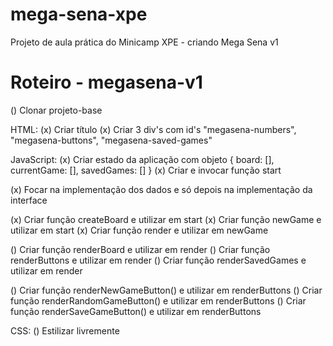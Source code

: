 # mega-sena-xpe
Projeto de aula prática do Minicamp XPE - criando Mega Sena v1

Roteiro - megasena-v1
=====================

() Clonar projeto-base

HTML: 
(x) Criar título
(x) Criar 3 div's com id's "megasena-numbers", "megasena-buttons", "megasena-saved-games"

JavaScript:
(x) Criar estado da aplicação com objeto { board: [], currentGame: [], savedGames: [] }
(x) Criar e invocar função start

(x) Focar na implementação dos dados e só depois
   na implementação da interface

(x) Criar função createBoard e utilizar em start
(x) Criar função newGame e utilizar em start
(x) Criar função render e utilizar em newGame

() Criar função renderBoard e utilizar em render
() Criar função renderButtons e utilizar em render
() Criar função renderSavedGames e utilizar em render

() Criar função renderNewGameButton() e utilizar em renderButtons
() Criar função renderRandomGameButton() e utilizar em renderButtons
() Criar função renderSaveGameButton() e utilizar em renderButtons

CSS:
() Estilizar livremente